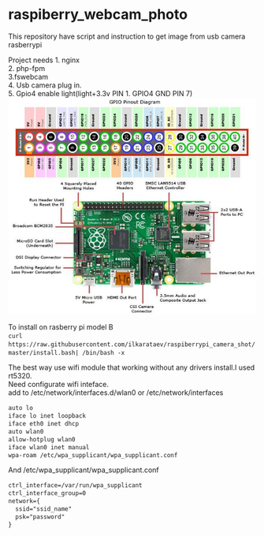 # raspiberry_webcam_photo
This repository have script and instruction to get image from usb camera rasberrypi

Project needs
    1. nginx  
    2. php-fpm  
    3.fswebcam  
    4. Usb camera plug in.  
    5. Gpio4 enable light(light+3.3v PIN 1. GPIO4 GND PIN 7)  
![alt text](https://github.com/ilkarataev/raspiberry_webcam_photo/blob/master/img/board.jpg)

To install on rasberry pi model B  
```curl https://raw.githubusercontent.com/ilkarataev/raspiberrypi_camera_shot/master/install.bash| /bin/bash -x  ```

The best way use wifi module that working without any drivers install.I used rt5320.  
Need configurate wifi inteface.  
add to /etc/network/interfaces.d/wlan0 or /etc/network/interfaces  
```
auto lo
iface lo inet loopback
iface eth0 inet dhcp
auto wlan0
allow-hotplug wlan0
iface wlan0 inet manual
wpa-roam /etc/wpa_supplicant/wpa_supplicant.conf
```  
And  /etc/wpa_supplicant/wpa_supplicant.conf
```
ctrl_interface=/var/run/wpa_supplicant
ctrl_interface_group=0
network={
  ssid="ssid_name"
  psk="password"
}
```
